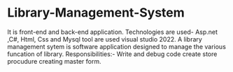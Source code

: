 # Library-Management-System
It is front-end and back-end application.
Technologies are used- Asp.net ,C#, Html, Css and Mysql tool are used visual studio 2022.
A library management sytem is software application designed to manage the various funcation of library.
Responsibilities:-
Write and debug code
create store procudure
creating master form.
